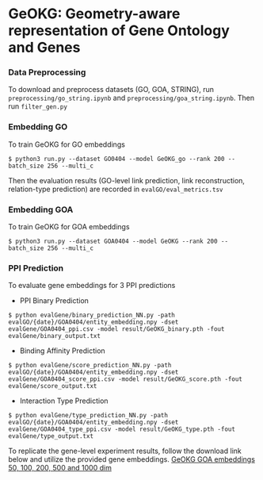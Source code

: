 # GeOKG: Geometry-aware representation of Gene Ontology and Genes

### Data Preprocessing
To download and preprocess datasets (GO, GOA, STRING), run `preprocessing/go_string.ipynb` and `preprocessing/goa_string.ipynb`.
Then run `filter_gen.py`

### Embedding GO
To train GeOKG for GO embeddings 
```
$ python3 run.py --dataset GO0404 --model GeOKG_go --rank 200 --batch_size 256 --multi_c
```
Then the evaluation results (GO-level link prediction, link reconstruction, relation-type prediction) are recorded in `evalGO/eval_metrics.tsv`

### Embedding GOA
To train GeOKG for GOA embeddings 
```
$ python3 run.py --dataset GOA0404 --model GeOKG --rank 200 --batch_size 256 --multi_c
```

### PPI Prediction
To evaluate gene embeddings for 3 PPI predictions
* PPI Binary Prediction
```
$ python evalGene/binary_prediction_NN.py -path evalGO/{date}/GOA0404/entity_embedding.npy -dset evalGene/GOA0404_ppi.csv -model result/GeOKG_binary.pth -fout evalGene/binary_output.txt
```
* Binding Affinity Prediction
```
$ python evalGene/score_prediction_NN.py -path evalGO/{date}/GOA0404/entity_embedding.npy -dset evalGene/GOA0404_score_ppi.csv -model result/GeOKG_score.pth -fout evalGene/score_output.txt
```
* Interaction Type Prediction
```
$ python evalGene/type_prediction_NN.py -path evalGO/{date}/GOA0404/entity_embedding.npy -dset evalGene/GOA0404_type_ppi.csv -model result/GeOKG_type.pth -fout evalGene/type_output.txt
```
   
To replicate the gene-level experiment results, follow the download link below and utilize the provided gene embeddings.
[GeOKG GOA embeddings 50, 100, 200, 500 and 1000 dim](https://drive.google.com/drive/folders/1sQXpW-jtdMdo4KFr5vOJlWf13uj5JTL1?usp=drive_link)
